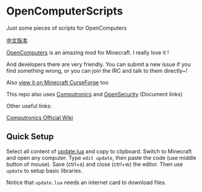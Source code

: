 # OpenComputerScripts
Just some pieces of scripts for OpenComputers

[中文版本](README_zhCN.md)

[OpenComputers](https://github.com/MightyPirates/OpenComputers) is an amazing mod for Minecraft. I really love it !

And developers there are very friendly. You can submit a new issue if you find something wrong, or you can join the IRC and talk to them directly~!

Also [view it on Minecraft CurseForge](https://minecraft.curseforge.com/projects/opencomputers) too

This repo also uses [Computronics](https://github.com/asiekierka/Computronics/tree/master/src/main/resources/assets/computronics/doc/opencomputers/computronics/en_US)  and [OpenSecurity](https://github.com/PC-Logix/OpenSecurity/wiki) (Document links)

Other useful links:

[Computronics Official Wiki](https://wiki.vexatos.com/wiki:computronics)

## Quick Setup

Select all content of [update.lua](update.lua) and copy to clipboard. Switch to Minecraft and open any computer. Type `edit update`, then paste the code (use middle button of mouse). Save (ctrl+s) and close (ctrl+w) the editor. Then use `update` to setup basic libraries.

Notice that `update.lua` needs an internet card to download files.
